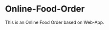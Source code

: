 # Online-Food-Order

This is an Online Food Order based on Web-App.































































































































































































